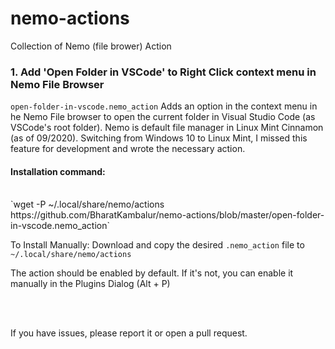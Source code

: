 # nemo-actions
Collection of Nemo (file brower) Action


### 1. Add 'Open Folder in VSCode' to Right Click context menu in Nemo File Browser

`open-folder-in-vscode.nemo_action`
Adds an option in the context menu in he Nemo File browser to open the current folder in Visual Studio Code (as VSCode's root folder).
Nemo is default file manager in Linux Mint Cinnamon (as of 09/2020). Switching from Windows 10 to Linux Mint, I missed this feature for development and wrote the necessary action.

#### Installation command:
<br />
 `wget -P ~/.local/share/nemo/actions https://github.com/BharatKambalur/nemo-actions/blob/master/open-folder-in-vscode.nemo_action`

<br />

To Install Manually:
Download and copy the desired `.nemo_action` file to `~/.local/share/nemo/actions`

The action should be enabled by default. If it's not, you can enable it manually in the Plugins Dialog (Alt + P)

<br />
<br />

If you have issues, please report it or open a pull request.
